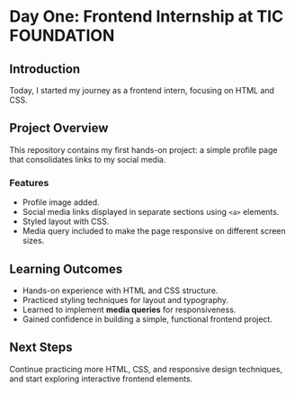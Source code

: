 # Day One: Frontend Internship at TIC FOUNDATION

## Introduction
Today, I started my journey as a frontend intern, focusing on HTML and CSS.  

## Project Overview
This repository contains my first hands-on project: a simple profile page that consolidates links to my social media.  

### Features
- Profile image added.  
- Social media links displayed in separate sections using `<a>` elements.  
- Styled layout with CSS.  
- Media query included to make the page responsive on different screen sizes.  

## Learning Outcomes
- Hands-on experience with HTML and CSS structure.  
- Practiced styling techniques for layout and typography.  
- Learned to implement **media queries** for responsiveness.  
- Gained confidence in building a simple, functional frontend project.  

## Next Steps
Continue practicing more HTML, CSS, and responsive design techniques, and start exploring interactive frontend elements.
